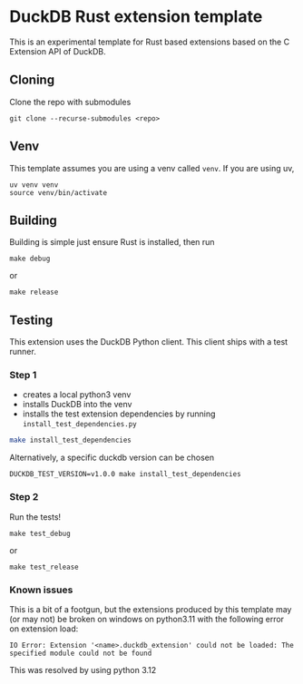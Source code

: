 # DuckDB Rust extension template
This is an experimental template for Rust based extensions based on the C Extension API of DuckDB.

## Cloning

Clone the repo with submodules

```shell
git clone --recurse-submodules <repo>
```

## Venv

This template assumes you are using a venv called `venv`. If you are using uv, 

```shell
uv venv venv
source venv/bin/activate
```

## Building
Building is simple just ensure Rust is installed, then run
```shell
make debug
```
or
```shell
make release
```

## Testing
This extension uses the DuckDB Python client. This client ships with a test runner.

### Step 1
- creates a local python3 venv
- installs DuckDB into the venv
- installs the test extension dependencies by running `install_test_dependencies.py`
```sh
make install_test_dependencies
```
Alternatively, a specific duckdb version can be chosen
```shell
DUCKDB_TEST_VERSION=v1.0.0 make install_test_dependencies
```

### Step 2
Run the tests!

```shell
make test_debug
```
or 
```shell
make test_release
```

### Known issues
This is a bit of a footgun, but the extensions produced by this template may (or may not) be broken on windows on python3.11 
with the following error on extension load:
```shell
IO Error: Extension '<name>.duckdb_extension' could not be loaded: The specified module could not be found
```
This was resolved by using python 3.12